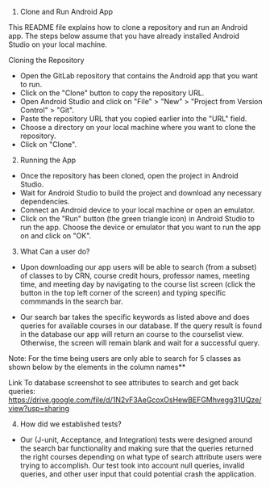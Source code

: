 1) Clone and Run Android App

This README file explains how to clone a repository and run an Android app. The steps below assume that you have already installed Android Studio on your local machine.

Cloning the Repository

* Open the GitLab repository that contains the Android app that you want to run.
* Click on the "Clone" button to copy the repository URL.
* Open Android Studio and click on "File" > "New" > "Project from Version Control" > "Git".
* Paste the repository URL that you copied earlier into the "URL" field.
* Choose a directory on your local machine where you want to clone the repository.
* Click on "Clone".

2) Running the App

* Once the repository has been cloned, open the project in Android Studio.
* Wait for Android Studio to build the project and download any necessary dependencies.
* Connect an Android device to your local machine or open an emulator.
* Click on the "Run" button (the green triangle icon) in Android Studio to run the app.
Choose the device or emulator that you want to run the app on and click on "OK".

3) What Can a user do? 

* Upon downloading our app users will be able to search (from a subset) of classes to by CRN, course credit hours, professor names, meeting time, and meeting day by navigating to the course list screen (click the button in the top left corner of the screen) and typing specific commmands in the search bar. 

* Our search bar takes the specific keywords as listed above and does queries for available courses in our database. If the query result is found in the database our app will return an course to the courselist view. Otherwise, the screen will remain blank and wait for a successful query.      

Note: For the time being users are only able to search for 5 classes as shown below by the elements in the column names**


Link To database screenshot to see attributes to search and get back queries: https://drive.google.com/file/d/1N2vF3AeGcoxOsHewBEFGMhvegg31UQze/view?usp=sharing










4) How did we established tests?

* Our (J-unit, Acceptance, and Integration) tests were designed around the search bar functionality and making sure that the queries returned the right courses depending on what type of search attribute users were trying to accomplish. Our test took into account null queries, invalid queries, and other user input that could potential crash the application. 






